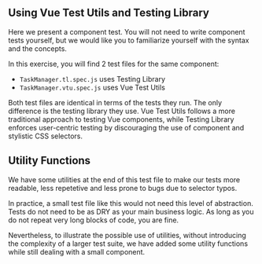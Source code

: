 ## Using Vue Test Utils and Testing Library

Here we present a component test. You will not need to write component tests yourself, but we would like you to familiarize yourself with the syntax and the concepts.

In this exercise, you will find 2 test files for the same component:

- `TaskManager.tl.spec.js` uses Testing Library
- `TaskManager.vtu.spec.js` uses Vue Test Utils

Both test files are identical in terms of the tests they run. The only difference is the testing library they use. Vue Test Utils follows a more traditional approach to testing Vue components, while Testing Library enforces user-centric testing by discouraging the use of component and stylistic CSS selectors.

## Utility Functions

We have some utilities at the end of this test file to make our tests more readable, less repetetive and less prone to bugs due to selector typos.

In practice, a small test file like this would not need this level of abstraction. Tests do not need to be as DRY as your main business logic. As long as you do not repeat very long blocks of code, you are fine.

Nevertheless, to illustrate the possible use of utilities, without introducing the complexity of a larger test suite, we have added some utility functions while still dealing with a small component.
